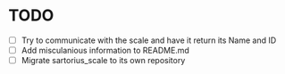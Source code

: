 TODO
====

- [ ] Try to communicate with the scale and have it return its Name and ID
- [ ] Add misculanious information to README.md
- [ ] Migrate sartorius_scale to its own repository